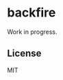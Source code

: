 # backfire
Work in progress.

[dep-status-img]: https://david-dm.org/amorino/backfire.svg
[dep-status-link]: https://david-dm.org/amorino/backfire
[dev-dep-status-img]: https://david-dm.org/amorino/backfire/dev-status.svg
[dev-dep-status-link]: https://david-dm.org/amorino/backfire#info=devDependencies
[ci-img]: https://travis-ci.org/amorino/backfire.svg?branch=master
[ci]: https://travis-ci.org/amorino/backfire

## License
MIT
